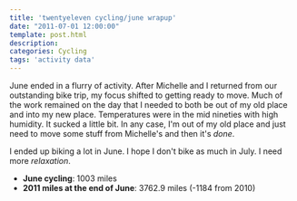 ```yaml
---
title: 'twentyeleven cycling/june wrapup'
date: "2011-07-01 12:00:00"
template: post.html
description: 
categories: Cycling
tags: 'activity data'
---
```


June ended in a flurry of activity. After Michelle and I returned from our outstanding bike trip, my focus shifted to getting ready to move. Much of the work remained on the day that I needed to both be out of my old place and into my new place. Temperatures were in the mid nineties with high humidity. It sucked a little bit. In any case, I'm out of my old place and just need to move some stuff from Michelle's and then it's *done*.  
  
I ended up biking a lot in June. I hope I don't bike as much in July. I need more *relaxation*.  
  
- **June cycling**: 1003 miles 
- **2011 miles at the end of June**: 3762.9 miles (-1184 from 2010)